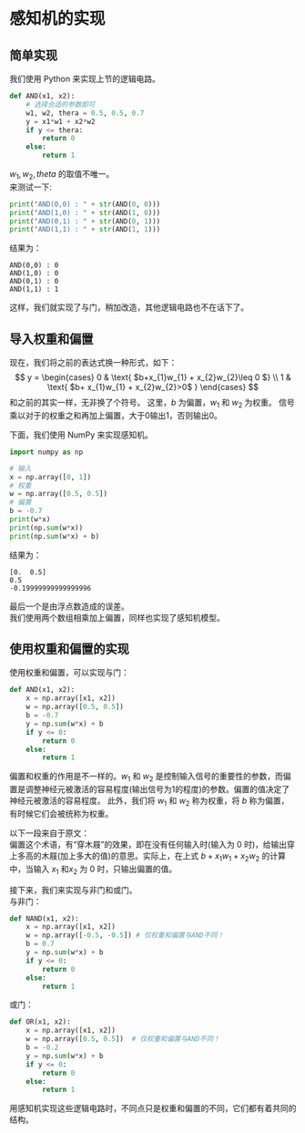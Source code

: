 # 感知机的实现

## 简单实现

我们使用 Python 来实现上节的逻辑电路。
```python
def AND(x1, x2):
    # 选择合适的参数即可
    w1, w2, thera = 0.5, 0.5, 0.7
    y = x1*w1 + x2*w2
    if y <= thera:
        return 0
    else:
        return 1
```
$w_{1},w_{2},theta$ 的取值不唯一。
<br>
来测试一下:
```python
print("AND(0,0) : " + str(AND(0, 0)))
print("AND(1,0) : " + str(AND(1, 0)))
print("AND(0,1) : " + str(AND(0, 1)))
print("AND(1,1) : " + str(AND(1, 1)))
```
结果为：
```
AND(0,0) : 0
AND(1,0) : 0
AND(0,1) : 0
AND(1,1) : 1
```
这样，我们就实现了与门，稍加改造，其他逻辑电路也不在话下了。

## 导入权重和偏置
现在，我们将之前的表达式换一种形式，如下：
$$
y  =
\begin{cases}
0   & \text{ $b+x_{1}w_{1} + x_{2}w_{2}\leq 0 $} \\
1   & \text{ $b+ x_{1}w_{1} + x_{2}w_{2}>0$ }
\end{cases}
$$
和之前的其实一样，无非换了个符号。
这里，$b$ 为偏置，$w_{1}$ 和 $w_{2}$ 为权重。
信号乘以对于的权重之和再加上偏置，大于0输出1，否则输出0。

下面，我们使用 NumPy 来实现感知机。
```python
import numpy as np

# 输入
x = np.array([0, 1])
# 权重
w = np.array([0.5, 0.5])
# 偏置
b = -0.7
print(w*x)
print(np.sum(w*x))
print(np.sum(w*x) + b)
```
结果为：
```
[0.  0.5]
0.5
-0.19999999999999996
```
最后一个是由浮点数造成的误差。
<br>
我们使用两个数组相乘加上偏置，同样也实现了感知机模型。

## 使用权重和偏置的实现

使用权重和偏置，可以实现与门：
```python
def AND(x1, x2):
    x = np.array([x1, x2])
    w = np.array([0.5, 0.5])
    b = -0.7
    y = np.sum(w*x) + b
    if y <= 0:
        return 0
    else:
        return 1
```
偏置和权重的作用是不一样的。$w_{1}$ 和 $w_{2}$ 是控制输入信号的重要性的参数，而偏置是调整神经元被激活的容易程度(输出信号为1的程度)的参数。偏置的值决定了神经元被激活的容易程度。
此外，我们将 $w_{1}$ 和 $w_{2}$ 称为权重，将 $b$ 称为偏置，有时候它们会被统称为权重。

以下一段来自于原文：
<br>
偏置这个术语，有“穿木屐”的效果，即在没有任何输入时(输入为 
0 时)，给输出穿上多高的木屐(加上多大的值)的意思。实际上，在上式 $b+ x_{1}w_{1} + x_{2}w_{2}$ 的计算中，当输入 $x_{1}$ 和$x_{2}$ 为 0 时，只输出偏置的值。

接下来，我们来实现与非门和或门。
<br>
与非门：
```python
def NAND(x1, x2):
    x = np.array([x1, x2])
    w = np.array([-0.5, -0.5]) # 仅权重和偏置与AND不同！
    b = 0.7
    y = np.sum(w*x) + b
    if y <= 0:
        return 0
    else:
        return 1
```
或门：
```python
def OR(x1, x2):
    x = np.array([x1, x2])
    w = np.array([0.5, 0.5])  # 仅权重和偏置与AND不同！
    b = -0.2
    y = np.sum(w*x) + b
    if y <= 0:
        return 0
    else:
        return 1
```
用感知机实现这些逻辑电路时，不同点只是权重和偏置的不同，它们都有着共同的结构。